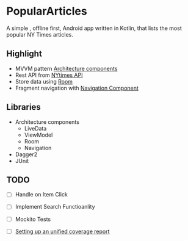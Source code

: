 # PopularArticles
A simple , offline first, Android app written in Kotlin, that lists the most popular NY Times articles. 


## Highlight 
* MVVM pattern [Architecture components](https://developer.android.com/topic/libraries/architecture)
* Rest API from [NYtimes API](https://developer.nytimes.com/apis)
* Store data using [Room](https://developer.android.com/topic/libraries/architecture/room)
* Fragment navigation with [Navigation Component](https://developer.android.com/topic/libraries/architecture/navigation)

## Libraries
* Architecture components
  * LiveData
  * ViewModel
  * Room
  * Navigation
* Dagger2
* JUnit

## TODO
- [ ] Handle on Item Click 
- [ ] Implement Search Functioanlity 
- [ ] Mockito Tests
- [ ] [Setting up an unified coverage report](https://proandroiddev.com/unified-code-coverage-for-android-revisited-44789c9b722f)

